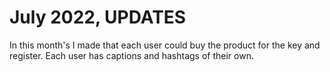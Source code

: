 <h1>July 2022, UPDATES</h1>
In this month's
I made that each user could buy the product for the key and register. Each user has captions and hashtags of their own.

